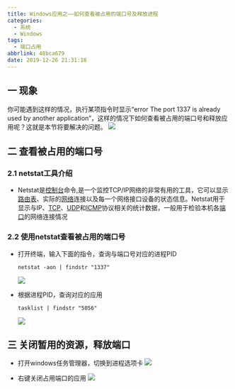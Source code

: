 ```yaml
---
title: Windows应用之——如何查看被占用的端口号及释放进程
categories:
  - 系统
  - Windows
tags:
  - 端口占用
abbrlink: 48bca679
date: 2019-12-26 21:31:18
---
```

## 一 现象
你可能遇到这样的情况，执行某项指令时显示“error The port 1337 is already used by another application”，这样的情况下如何查看被占用的端口号和释放应用呢？这就是本节将要解决的问题。 
![][1]
<!--more-->

## 二 查看被占用的端口号

### 2.1 netstat工具介绍

* Netstat是[控制台](https://baike.baidu.com/item/控制台)命令,是一个监控TCP/IP网络的非常有用的工具，它可以显示[路由表](https://baike.baidu.com/item/路由表/2707408)、实际的[网络](https://baike.baidu.com/item/网络)连接以及每一个网络接口设备的状态信息。Netstat用于显示与IP、[TCP](https://baike.baidu.com/item/TCP)、[UDP](https://baike.baidu.com/item/UDP)和[ICMP](https://baike.baidu.com/item/ICMP)协议相关的统计数据，一般用于检验本机各[端口](https://baike.baidu.com/item/端口/103505)的网络连接情况

### 2.2 使用netstat查看被占用的端口号

* 打开终端，输入下面的指令，查询与端口号对应的进程PID

  ```
  netstat -aon | findstr "1337"
  ```
  ![][2]

* 根据进程PID，查询对应的应用 

  ```
  tasklist | findstr "5056"
  ```

  ![][3]

## 三 关闭暂用的资源，释放端口

* 打开windows任务管理器，切换到进程选项卡
![][4]

* 右键关闭占用端口的应用
![][5]
  


[1]:https://jsd.onmicrosoft.cn/gh/PGzxc/CDN/blog-image/windows-port-in-used.png
[2]:https://jsd.onmicrosoft.cn/gh/PGzxc/CDN/blog-image/windows-netstat-find-pid.png
[3]:https://jsd.onmicrosoft.cn/gh/PGzxc/CDN/blog-image/windows-tasklist-find-application.png
[4]:https://jsd.onmicrosoft.cn/gh/PGzxc/CDN/blog-image/windows-manager-open.png
[5]:https://jsd.onmicrosoft.cn/gh/PGzxc/CDN/blog-image/windows-manager-close-port.png